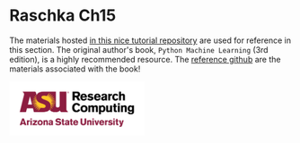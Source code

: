 Raschka Ch15
============

The materials hosted [in this nice tutorial repository][0] are used for
reference in this section. The original author's book, `Python Machine
Learning` (3rd edition), is a highly recommended resource. The
[reference github][1] are the materials associated with the book!

[0]: https://github.com/rasbt/python-machine-learning-book-3rd-edition/tree/master/ch15
[1]: https://github.com/rasbt/python-machine-learning-book-3rd-edition

<img 
  src="https://github.com/ASU-KE/rc-assets/blob/main/logos/ASURC_color_600.png?raw=true" 
  width="240" >

